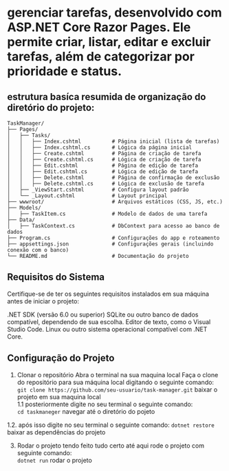 # gerenciar tarefas, desenvolvido com ASP.NET Core Razor Pages. Ele permite criar, listar, editar e excluir tarefas, além de categorizar por prioridade e status.

## estrutura basíca resumida de organização do diretório do projeto:
```
TaskManager/
├── Pages/
│   ├── Tasks/
│   │   ├── Index.cshtml          # Página inicial (lista de tarefas)
│   │   ├── Index.cshtml.cs       # Lógica da página inicial
│   │   ├── Create.cshtml         # Página de criação de tarefa
│   │   ├── Create.cshtml.cs      # Lógica de criação de tarefa
│   │   ├── Edit.cshtml           # Página de edição de tarefa
│   │   ├── Edit.cshtml.cs        # Lógica de edição de tarefa
│   │   ├── Delete.cshtml         # Página de confirmação de exclusão
│   │   ├── Delete.cshtml.cs      # Lógica de exclusão de tarefa
│   ├── _ViewStart.cshtml         # Configura layout padrão
│   └── _Layout.cshtml            # Layout principal
├── wwwroot/                      # Arquivos estáticos (CSS, JS, etc.)
├── Models/
│   ├── TaskItem.cs               # Modelo de dados de uma tarefa
├── Data/
│   ├── TaskContext.cs            # DbContext para acesso ao banco de dados
├── Program.cs                    # Configurações do app e roteamento
├── appsettings.json              # Configurações gerais (incluindo conexão com o banco)
└── README.md                     # Documentação do projeto
```
## Requisitos do Sistema
Certifique-se de ter os seguintes requisitos instalados em sua máquina antes de iniciar o projeto:

.NET SDK (versão 6.0 ou superior)
SQLite ou outro banco de dados compatível, dependendo de sua escolha.
Editor de texto, como o Visual Studio Code.
Linux ou outro sistema operacional compatível com .NET Core.

## Configuração do Projeto
1. Clonar o repositório
Abra o terminal na sua maquina local 
Faça o clone do repositório para sua máquina local digitando o seguinte comando:    
``git clone https://github.com/seu-usuario/task-manager.git``  baixar o projeto em sua maquina local  
1.1 posteriormente digite no seu terminal o seguinte comando:   
``cd taskmaneger`` navegar até o diretório do pojeto

1.2. após isso digite no seu terminal o seguinte comando:
   ``dotnet restore`` baixar as dependências do projeto
   
3. Rodar o projeto
tendo feito tudo certo até aqui rode o projeto com seguinte comando:   
``dotnet run`` rodar o projeto
